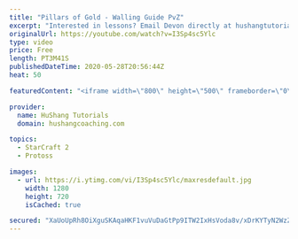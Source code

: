 ```yaml
---
title: "Pillars of Gold - Walling Guide PvZ"
excerpt: "Interested in lessons? Email Devon directly at hushangtutorials@outlook.com ------------------------------------------------------------------------------------------------------- Want to support HuShang Tutorials directly? Patreon is a website where you can contribute a monthly donation that will help"
originalUrl: https://youtube.com/watch?v=I3Sp4sc5Ylc
type: video
price: Free
length: PT3M41S
publishedDateTime: 2020-05-28T20:56:44Z
heat: 50

featuredContent: "<iframe width=\"800\" height=\"500\" frameborder=\"0\" src=\"https://www.youtube.com/embed/I3Sp4sc5Ylc\" allow=\"accelerometer; autoplay; encrypted-media; gyroscope; picture-in-picture\" allowfullscreen></iframe>"

provider:
  name: HuShang Tutorials
  domain: hushangcoaching.com

topics:
  - StarCraft 2
  - Protoss

images:
  - url: https://i.ytimg.com/vi/I3Sp4sc5Ylc/maxresdefault.jpg
    width: 1280
    height: 720
    isCached: true

secured: "XaUoUpRh8OiXguSKAqaHKF1vuVuDaGtPp9ITW2IxHsVoda8v/xDrKYTyN2WzZ6NZ0Ti7VVouXoYRdHlPLUniZ7QGgT8LC830iL7O4I7F82fZxz/L6TdISECRQq2t0klw/xCXwl9lJOX0wrtxjmQLLM4RRKhb8t4NgrSQqwzqBJqhTq5kI/c+HSBTCoBe5riNkFjDsyBjPvwr1gZJW7v2bvGZJlwyyX074P/Q697yz/jmK9fj2UF574lns2CzNXzqRR5wwU3efVcw7RPZIPa08rpjVsTZ4Zp6jTjtBxbQTECSpsp2RE1du8OAoAFpinUEXG5qez0wfFS/mCP6L3ip+nebQE3AmaiZAmp690ovETuAMMKrnWVZXrRMRi+xTWDjyujtUicJcnMLQGTiVC3YCOCAlDJ+SQkFWZtQew2ncoQ=;+ariosHYnU3PbVE7/9Gk5g=="
---
```



